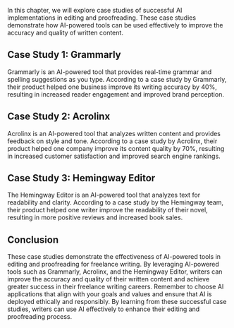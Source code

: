 
In this chapter, we will explore case studies of successful AI implementations in editing and proofreading. These case studies demonstrate how AI-powered tools can be used effectively to improve the accuracy and quality of written content.

Case Study 1: Grammarly
-----------------------

Grammarly is an AI-powered tool that provides real-time grammar and spelling suggestions as you type. According to a case study by Grammarly, their product helped one business improve its writing accuracy by 40%, resulting in increased reader engagement and improved brand perception.

Case Study 2: Acrolinx
----------------------

Acrolinx is an AI-powered tool that analyzes written content and provides feedback on style and tone. According to a case study by Acrolinx, their product helped one company improve its content quality by 70%, resulting in increased customer satisfaction and improved search engine rankings.

Case Study 3: Hemingway Editor
------------------------------

The Hemingway Editor is an AI-powered tool that analyzes text for readability and clarity. According to a case study by the Hemingway team, their product helped one writer improve the readability of their novel, resulting in more positive reviews and increased book sales.

Conclusion
----------

These case studies demonstrate the effectiveness of AI-powered tools in editing and proofreading for freelance writing. By leveraging AI-powered tools such as Grammarly, Acrolinx, and the Hemingway Editor, writers can improve the accuracy and quality of their written content and achieve greater success in their freelance writing careers. Remember to choose AI applications that align with your goals and values and ensure that AI is deployed ethically and responsibly. By learning from these successful case studies, writers can use AI effectively to enhance their editing and proofreading process.
